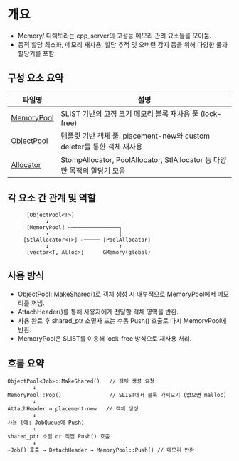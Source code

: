 # 개요   
- Memory/ 디렉토리는 cpp_server의 고성능 메모리 관리 요소들을 모아둠.
- 동적 할당 최소화, 메모리 재사용, 할당 추적 및 오버런 감지 등을 위해 다양한 풀과 할당기를 포함.

## 구성 요소 요약
| 파일명 | 설명 | 
|--------|------|
| [MemoryPool](./MemoryPool) | SLIST 기반의 고정 크기 메모리 블록 재사용 풀 (lock-free) |
| [ObjectPool<T>](./ObjectPool) | 템플릿 기반 객체 풀. placement-new와 custom deleter를 통한 객체 재사용 |
| [Allocator](./Allocator) | StompAllocator, PoolAllocator, StlAllocator 등 다양한 목적의 할당기 모음 |

## 각 요소 간 관계 및 역할
```
      [ObjectPool<T>]
            ↓
      [MemoryPool] ←───────────────┐
            ↑                      │
     [StlAllocator<T>] ←───── [PoolAllocator]
            ↓                      ↑
      [vector<T, Alloc>]      GMemory(global)
```
## 사용 방식   
- ObjectPool<T>::MakeShared()로 객체 생성 시 내부적으로 MemoryPool에서 메모리를 꺼냄.   
- AttachHeader()를 통해 사용자에게 전달할 객체 영역을 반환.   
- 사용 완료 후 shared_ptr 소멸자 또는 수동 Push() 호출로 다시 MemoryPool에 반환.   
- MemoryPool은 SLIST를 이용해 lock-free 방식으로 재사용 처리.   

## 흐름 요약   
```
ObjectPool<Job>::MakeShared()   // 객체 생성 요청
        ↓
MemoryPool::Pop()               // SLIST에서 블록 가져오기 (없으면 malloc)
        ↓
AttachHeader → placement-new   // 객체 생성
        ↓
사용 (예: JobQueue에 Push)
        ↓
shared_ptr 소멸 or 직접 Push() 호출
        ↓
~Job() 호출 → DetachHeader → MemoryPool::Push() // 메모리 반환
```
